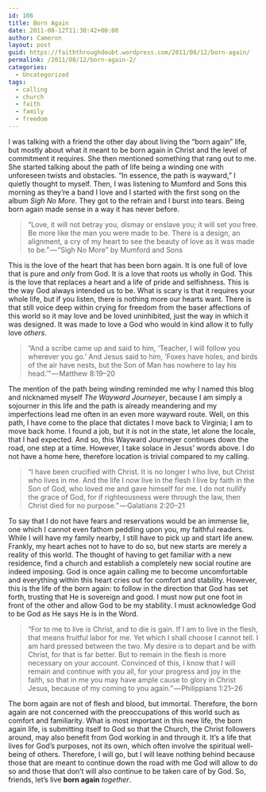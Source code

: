 ```yaml
---
id: 106
title: Born Again
date: 2011-08-12T11:30:42+00:00
author: Cameron
layout: post
guid: https://faiththroughdoubt.wordpress.com/2011/08/12/born-again/
permalink: /2011/08/12/born-again-2/
categories:
  - Uncategorized
tags:
  - calling
  - church
  - faith
  - family
  - freedom
---
```

I was talking with a friend the other day about living the “born again” life, but mostly about what it meant to be born again in Christ and the level of commitment it requires. She then mentioned something that rang out to me. She started talking about the path of life being a winding one with unforeseen twists and obstacles. “In essence, the path is wayward,” I quietly thought to myself. Then, I was listening to Mumford and Sons this morning as they’re a band I love and I started with the first song on the album _Sigh No More_. They got to the refrain and I burst into tears. Being born again made sense in a way it has never before.

> “Love, it will not betray you, dismay or enslave you; it will set you free. Be more like the man you were made to be. There is a design, an alignment, a cry of my heart to see the beauty of love as it was made to be.” — “Sigh No More” by Mumford and Sons

This is the love of the heart that has been born again. It is one full of love that is pure and _only_ from God. It is a love that roots us wholly _in_ God. This is the love that replaces a heart and a life of pride and selfishness. This is the way God always intended us to be. What is scary is that it requires your whole life, but if you listen, there is nothing more our hearts want. There is that still voice deep within crying for freedom from the baser affections of this world so it may love and be loved uninhibited, just the way in which it was designed. It was made to love a God who would in kind allow it to fully love _others_.

> “And a scribe came up and said to him, ‘Teacher, I will follow you wherever you go.’ And Jesus said to him, ‘Foxes have holes, and birds of the air have nests, but the Son of Man has nowhere to lay his head.’” — Matthew 8:19–20

The mention of the path being winding reminded me why I named this blog and nicknamed myself _The Wayward Journeyer_, because I am simply a sojourner in this life and the path is already meandering and my imperfections lead me often in an even more wayward route. Well, on this path, I have come to the place that dictates I move back to Virginia; I am to move back home. I found a job, but it is not in the state, let alone the locale, that I had expected. And so, this Wayward Journeyer continues down the road, one step at a time. However, I take solace in Jesus’ words above. I do not have a home here, therefore location is trivial compared to my calling.

> “I have been crucified with Christ. It is no longer I who live, but Christ who lives in me. And the life I now live in the flesh I live by faith in the Son of God, who loved me and gave himself for me. I do not nullify the grace of God, for if righteousness were through the law, then Christ died for no purpose.” — Galatians 2:20–21

To say that I do not have fears and reservations would be an immense lie, one which I cannot even fathom peddling upon you, my faithful readers. While I will have my family nearby, I still have to pick up and start life anew. Frankly, my heart aches not to have to do so, but new starts are merely a reality of this world. The thought of having to get familiar with a new residence, find a church and establish a completely new social routine are indeed imposing. God is once again calling me to become uncomfortable and everything within this heart cries out for comfort and stability. However, this is the life of the born again: to follow in the direction that God has set forth, trusting that He is sovereign and good. I must now put one foot in front of the other and allow God to be my stability. I must acknowledge God to be God as He says He is in the Word.

> “For to me to live is Christ, and to die is gain. If I am to live in the flesh, that means fruitful labor for me. Yet which I shall choose I cannot tell. I am hard pressed between the two. My desire is to depart and be with Christ, for that is far better. But to remain in the flesh is more necessary on your account. Convinced of this, I know that I will remain and continue with you all, for your progress and joy in the faith, so that in me you may have ample cause to glory in Christ Jesus, because of my coming to you again.” — Philippians 1:21–26

The born again are not of flesh and blood, but immortal. Therefore, the born again are not concerned with the preoccupations of this world such as comfort and familiarity. What is most important in this new life, the born again life, is submitting itself to God so that the Church, the Christ followers around, may also benefit from God working in and through it. It’s a life that lives for God’s purposes, not its own, which often involve the spiritual well-being of others. Therefore, I will go, but I will leave nothing behind because those that are meant to continue down the road with me God will allow to do so and those that don’t will also continue to be taken care of by God. So, friends, let’s live **born again** _together_.